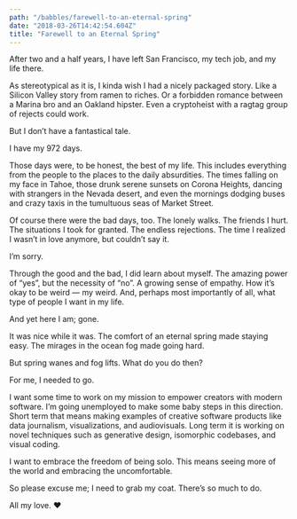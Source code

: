 ```yaml
---
path: "/babbles/farewell-to-an-eternal-spring"
date: "2018-03-26T14:42:54.604Z"
title: "Farewell to an Eternal Spring"
---
```


After two and a half years, I have left San Francisco, my tech job, and my life there.

As stereotypical as it is, I kinda wish I had a nicely packaged story. Like a Silicon Valley story from ramen to riches. Or a forbidden romance between a Marina bro and an Oakland hipster. Even a cryptoheist with a ragtag group of rejects could work.

But I don’t have a fantastical tale.

I have my 972 days.

Those days were, to be honest, the best of my life. This includes everything from the people to the places to the daily absurdities. The times falling on my face in Tahoe, those drunk serene sunsets on Corona Heights, dancing with strangers in the Nevada desert, and even the mornings dodging buses and crazy taxis in the tumultuous seas of Market Street.

Of course there were the bad days, too. The lonely walks. The friends I hurt. The situations I took for granted. The endless rejections. The time I realized I wasn’t in love anymore, but couldn’t say it.

I’m sorry.

Through the good and the bad, I did learn about myself. The amazing power of “yes”, but the necessity of “no”. A growing sense of empathy. How it’s okay to be weird — my weird. And, perhaps most importantly of all, what type of people I want in my life.

And yet here I am; gone.

It was nice while it was. The comfort of an eternal spring made staying easy. The mirages in the ocean fog made going hard.

But spring wanes and fog lifts. What do you do then?

For me, I needed to go.

I want some time to work on my mission to empower creators with modern software. I’m going unemployed to make some baby steps in this direction. Short term that means making examples of creative software products like data journalism, visualizations, and audiovisuals. Long term it is working on novel techniques such as generative design, isomorphic codebases, and visual coding.

I want to embrace the freedom of being solo. This means seeing more of the world and embracing the uncomfortable.

So please excuse me; I need to grab my coat. There’s so much to do.

All my love. ❤️
